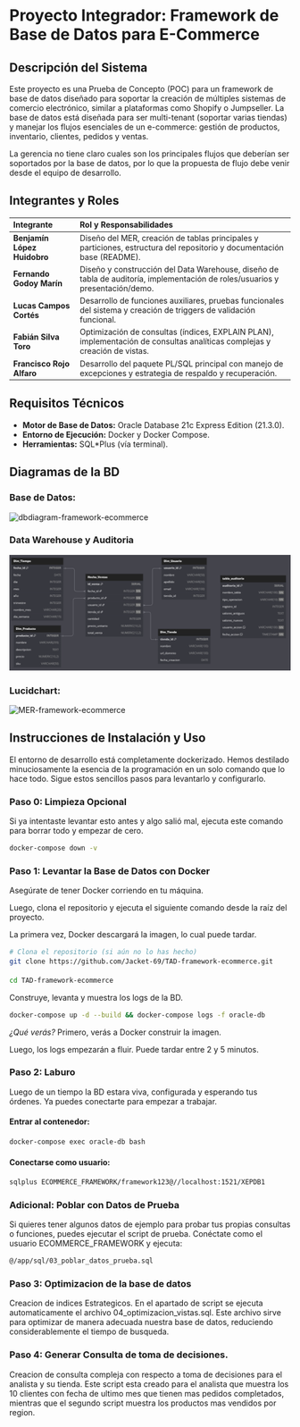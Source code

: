 # Proyecto Integrador: Framework de Base de Datos para E-Commerce

## Descripción del Sistema

Este proyecto es una Prueba de Concepto (POC) para un framework de base de datos diseñado para soportar la creación de múltiples sistemas de comercio electrónico, similar a plataformas como Shopify o Jumpseller.
La base de datos está diseñada para ser multi-tenant (soportar varias tiendas) y manejar los flujos esenciales de un e-commerce: gestión de productos, inventario, clientes, pedidos y ventas.

La gerencia no tiene claro cuales son los principales flujos que deberían ser soportados por la base de datos, por lo que la propuesta de flujo debe venir desde el equipo de desarrollo.

## Integrantes y Roles

| Integrante | Rol y Responsabilidades |
| :--- | :--- |
| **Benjamín López Huidobro** | Diseño del MER, creación de tablas principales y particiones, estructura del repositorio y documentación base (README). |
| **Fernando Godoy Marín** | Diseño y construcción del Data Warehouse, diseño de tabla de auditoría, implementación de roles/usuarios y presentación/demo. |
| **Lucas Campos Cortés** | Desarrollo de funciones auxiliares, pruebas funcionales del sistema y creación de triggers de validación funcional. |
| **Fabián Silva Toro** | Optimización de consultas (índices, EXPLAIN PLAN), implementación de consultas analíticas complejas y creación de vistas. |
| **Francisco Rojo Alfaro** | Desarrollo del paquete PL/SQL principal con manejo de excepciones y estrategia de respaldo y recuperación. |

## Requisitos Técnicos

* **Motor de Base de Datos:** Oracle Database 21c Express Edition (21.3.0).
* **Entorno de Ejecución:** Docker y Docker Compose.
* **Herramientas:** SQL*Plus (vía terminal).

## Diagramas de la BD
### Base de Datos:
![dbdiagram-framework-ecommerce](https://github.com/user-attachments/assets/51a7d19c-6467-4498-8b7c-9a987d36bd3a)

### Data Warehouse y Auditoria
![data-warehouse](https://raw.githubusercontent.com/Jacket-69/TAD-framework-ecommerce/f4525daf540098da95292639b42349b430ccc678/doc/data_warehouse.png)

### Lucidchart:
![MER-framework-ecommerce](https://github.com/user-attachments/assets/52ee832d-17d5-48f5-9120-66c9a5cf02ac)

## Instrucciones de Instalación y Uso

El entorno de desarrollo está completamente dockerizado. 
Hemos destilado minuciosamente la esencia de la programación en un solo comando que lo hace todo.
Sigue estos sencillos pasos para levantarlo y configurarlo.

### Paso 0: Limpieza Opcional

Si ya intentaste levantar esto antes y algo salió mal, ejecuta este comando para borrar todo y empezar de cero.
```bash
docker-compose down -v
```
### Paso 1: Levantar la Base de Datos con Docker

Asegúrate de tener Docker corriendo en tu máquina. 

Luego, clona el repositorio y ejecuta el siguiente comando desde la raíz del proyecto.

La primera vez, Docker descargará la imagen, lo cual puede tardar.

```bash
# Clona el repositorio (si aún no lo has hecho)
git clone https://github.com/Jacket-69/TAD-framework-ecommerce.git

cd TAD-framework-ecommerce
```
Construye, levanta y muestra los logs de la BD.
```bash
docker-compose up -d --build && docker-compose logs -f oracle-db
```
*¿Qué verás?* Primero, verás a Docker construir la imagen.

Luego, los logs empezarán a fluir. Puede tardar entre 2 y 5 minutos.

### Paso 2: Laburo
Luego de un tiempo la BD estara viva, configurada y esperando tus órdenes.
Ya puedes conectarte para empezar a trabajar.
#### Entrar al contenedor:
```bash
docker-compose exec oracle-db bash
```
#### Conectarse como usuario:
```bash
sqlplus ECOMMERCE_FRAMEWORK/framework123@//localhost:1521/XEPDB1
```
### Adicional: Poblar con Datos de Prueba
Si quieres tener algunos datos de ejemplo para probar tus propias consultas o funciones, puedes ejecutar el script de prueba. Conéctate como el usuario ECOMMERCE_FRAMEWORK y ejecuta:
```bash
@/app/sql/03_poblar_datos_prueba.sql
```

### Paso 3: Optimizacion de la base de datos
Creacion de indices Estrategicos.
En el apartado de script se ejecuta automaticamente el archivo 04_optimizacion_vistas.sql.
Este archivo sirve para optimizar de manera adecuada nuestra base de datos, reduciendo considerablemente el tiempo de busqueda.

### Paso 4: Generar Consulta de toma de decisiones.
Creacion de consulta compleja con respecto a toma de decisiones para el analista y su tienda.
Este script esta creado para el analista que muestra los 10 clientes con fecha de ultimo mes que tienen mas pedidos completados, mientras que el segundo script muestra los productos mas vendidos por region.




